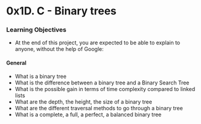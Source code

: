 # 0x1D. C - Binary trees

### Learning Objectives
- At the end of this project, you are expected to be able to explain to anyone, without the help of Google:

#### General
- What is a binary tree
- What is the difference between a binary tree and a Binary Search Tree
- What is the possible gain in terms of time complexity compared to linked lists
- What are the depth, the height, the size of a binary tree
- What are the different traversal methods to go through a binary tree
- What is a complete, a full, a perfect, a balanced binary tree